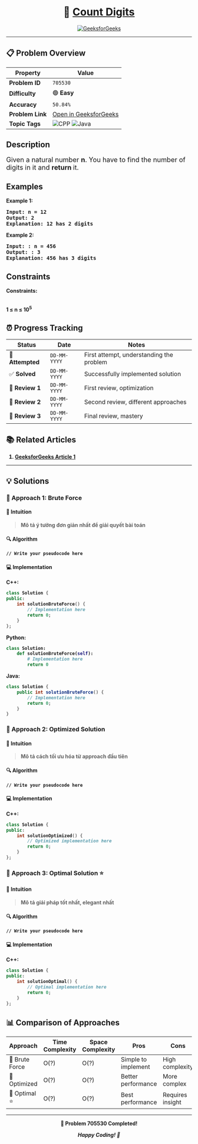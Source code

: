 <div align="center">

# 🧠 [Count Digits](https://www.geeksforgeeks.org/problems/count-digits-1606889545/1)

[![GeeksforGeeks](<https://img.shields.io/badge/GeeksforGeeks-Problem-0F9D58?style=for-the-badge&logo=geeksforgeeks&logoColor=white>)](https://www.geeksforgeeks.org/problems/count-digits-1606889545/1)

</div>

---

## 📋 Problem Overview

| Property | Value |
|----------|-------|
| **Problem ID** | `705530` |
| **Difficulty** | 🟢 **Easy** |
| **Accuracy** | `50.84%` |
| **Problem Link** | [Open in GeeksforGeeks](https://www.geeksforgeeks.org/problems/count-digits-1606889545/1) |
| **Topic Tags** | ![CPP](https://img.shields.io/badge/-CPP-blue?style=flat-square) ![Java](https://img.shields.io/badge/-Java-blue?style=flat-square) |

## Description
<!-- description:start -->
<p><span style="font-size: 18px;">Given a natural number <strong>n</strong>. You have to find the number of digits in it and <strong>return </strong>it.</span></p>
<p><span style="font-size: 18px;"><strong>
<!-- description:end -->

## Examples

<p><strong class="example">Example 1:</strong></p>
<pre>
<strong>Input:</strong> n = 12
<strong>Output:</strong> 2
Explanation: 12 has 2 digits
</pre>

<p><strong class="example">Example 2:</strong></p>
<pre>
<strong>Input:</strong> : n = 456
<strong>Output:</strong> : 3
<strong>Explanation:</strong> 456 has 3 digits
</pre>

## Constraints

<p><strong>Constraints:</strong></p>
<br />1 ≤ n ≤ 10<sup>5 </sup></span></p>

## ⏰ Progress Tracking

| Status | Date | Notes |
|--------|------|-------|
| 🎯 **Attempted** | `DD-MM-YYYY` | First attempt, understanding the problem |
| ✅ **Solved** | `DD-MM-YYYY` | Successfully implemented solution |
| 🔄 **Review 1** | `DD-MM-YYYY` | First review, optimization |
| 🔄 **Review 2** | `DD-MM-YYYY` | Second review, different approaches |
| 🔄 **Review 3** | `DD-MM-YYYY` | Final review, mastery |

## 📚 Related Articles

1. [GeeksforGeeks Article 1](https://www.geeksforgeeks.org/program-count-digits-integer-3-different-methods/)

---

## 💡 Solutions

### 🥉 Approach 1: Brute Force

#### 📝 Intuition
> Mô tả ý tưởng đơn giản nhất để giải quyết bài toán

#### 🔍 Algorithm
```pseudo
// Write your pseudocode here
```

#### 💻 Implementation

**C++:**
```cpp
class Solution {
public:
    int solutionBruteForce() {
        // Implementation here
        return 0;
    }
};
```

**Python:**
```python
class Solution:
    def solutionBruteForce(self):
        # Implementation here
        return 0
```

**Java:**
```java
class Solution {
    public int solutionBruteForce() {
        // Implementation here
        return 0;
    }
}
```

### 🥈 Approach 2: Optimized Solution

#### 📝 Intuition
> Mô tả cách tối ưu hóa từ approach đầu tiên

#### 🔍 Algorithm
```pseudo
// Write your pseudocode here
```

#### 💻 Implementation

**C++:**
```cpp
class Solution {
public:
    int solutionOptimized() {
        // Optimized implementation here
        return 0;
    }
};
```

### 🥇 Approach 3: Optimal Solution ⭐

#### 📝 Intuition
> Mô tả giải pháp tốt nhất, elegant nhất

#### 🔍 Algorithm
```pseudo
// Write your pseudocode here
```

#### 💻 Implementation

**C++:**
```cpp
class Solution {
public:
    int solutionOptimal() {
        // Optimal implementation here
        return 0;
    }
};
```

## 📊 Comparison of Approaches

| Approach | Time Complexity | Space Complexity | Pros | Cons |
|----------|-----------------|------------------|------|------|
| 🥉 Brute Force | O(?) | O(?) | Simple to implement | High complexity |
| 🥈 Optimized   | O(?) | O(?) | Better performance | More complex |
| 🥇 Optimal ⭐  | O(?) | O(?) | Best performance | Requires insight |

---

<div align="center">

**🎯 Problem 705530 Completed!**

*Happy Coding! 🚀*

</div>
